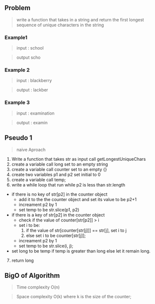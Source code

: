 ## Problem
> write a function that takes in a string and return the first longest sequence of unique characters in the string

### Example1
> input : school

> output scho

### Example 2

> input : blackberry

> output : lackber

### Example 3

> input : examination

> output : examin

## Pseudo 1

> naive Aproach

1. Write a function that takes str as input call getLongestUniqueChars
2. create a variable call long set to an empty string
3. create a variable call counter set to an empty {}
4. create two variables p1 and p2 set initial to  0
5. create a variable call temp;
6. write a while loop that run while p2 is less than str.length
  - if there is no key of str[p2] in the counter object
    - add it to the the counter object and set its value to be p2+1
    - increament p2 by 1
    - set temp to be str.slice(p1, p2)
  - if there is a key of str[p2] in the counter object
    - check if the value of counter[str[p2]] > i
    - set i to be:
      1. if the value of str[counter[str[j]]] == str[j], set i to j
      2. else set i to be counter[str[j]];
    - increament p2 by 1
    - set temp to be str.slice(i, j);
  - set long to be temp if temp is greater than long else let it remain long.
7. return long

## BigO of Algorithm

> Time complexity O(n)

> Space complexity O(k) where k is the size of the counter;
